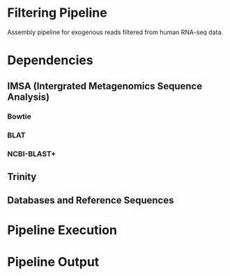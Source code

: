 # Filtering Pipeline
Assembly pipeline for exogenous reads filtered from human RNA-seq data.

# Dependencies

## IMSA (Intergrated Metagenomics Sequence Analysis)

### Bowtie

### BLAT

### NCBI-BLAST+

## Trinity

## Databases and Reference Sequences

# Pipeline Execution

# Pipeline Output
